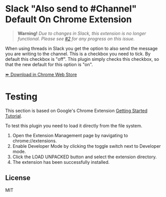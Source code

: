 # Slack "Also send to #Channel" Default On Chrome Extension

> **Warning!** *Due to changes in Slack, this extension is no longer functional. Please see [#2](https://github.com/steinwurf/slack-also-send-to-channel-default-on-chrome-extension/issues/2) for any progress on this issue.*

When using threads in Slack you get the option to also send the message you are writing to the channel. This is a checkbox you need to tick. By default this checkbox is "off".
This plugin simply checks this checkbox, so that the new default for this option is "on".

[⏩ Download in Chrome Web Store](https://chrome.google.com/webstore/detail/ipicacdapmgpgehdfcicmpngcajdfflb)

# Testing

This section is based on Google's Chrome Extension [Getting Started Tutorial](https://developer.chrome.com/extensions/getstarted).

To test this plugin you need to load it directly from the file system.

1. Open the Extension Management page by navigating to chrome://extensions.
2. Enable Developer Mode by clicking the toggle switch next to Developer mode.
3. Click the LOAD UNPACKED button and select the extension directory.
4. The extension has been successfully installed.

## License

MIT
